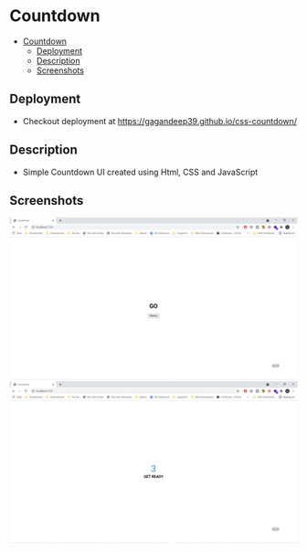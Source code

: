 # Countdown

- [Countdown](#countdown)
  - [Deployment](#deployment)
  - [Description](#description)
  - [Screenshots](#screenshots)

## Deployment

- Checkout deployment at <https://gagandeep39.github.io/css-countdown/>

## Description

- Simple Countdown UI created using Html, CSS and JavaScript

## Screenshots

![Screenshot 1](./assets/screenshot_1.png)
![Screenshot 2](./assets/screenshot_2.png)
